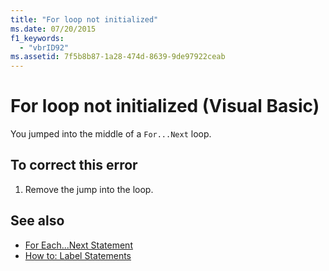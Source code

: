 ```yaml
---
title: "For loop not initialized"
ms.date: 07/20/2015
f1_keywords: 
  - "vbrID92"
ms.assetid: 7f5b8b87-1a28-474d-8639-9de97922ceab
---
```

# For loop not initialized (Visual Basic)
You jumped into the middle of a `For...Next` loop.  
  
## To correct this error  
  
1. Remove the jump into the loop.  
  
## See also

- [For Each...Next Statement](../language-reference/statements/for-each-next-statement.md)
- [How to: Label Statements](../programming-guide/program-structure/how-to-label-statements.md)
